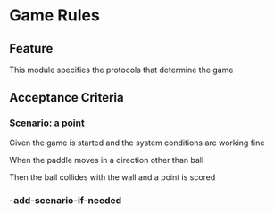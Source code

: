 # Game Rules

## Feature

This module specifies the protocols that determine the game

## Acceptance Criteria

### Scenario: a point

Given the game is started and the system conditions are working fine

When the paddle moves in a direction other than ball

Then the ball collides with the wall and a point is scored

### -add-scenario-if-needed
